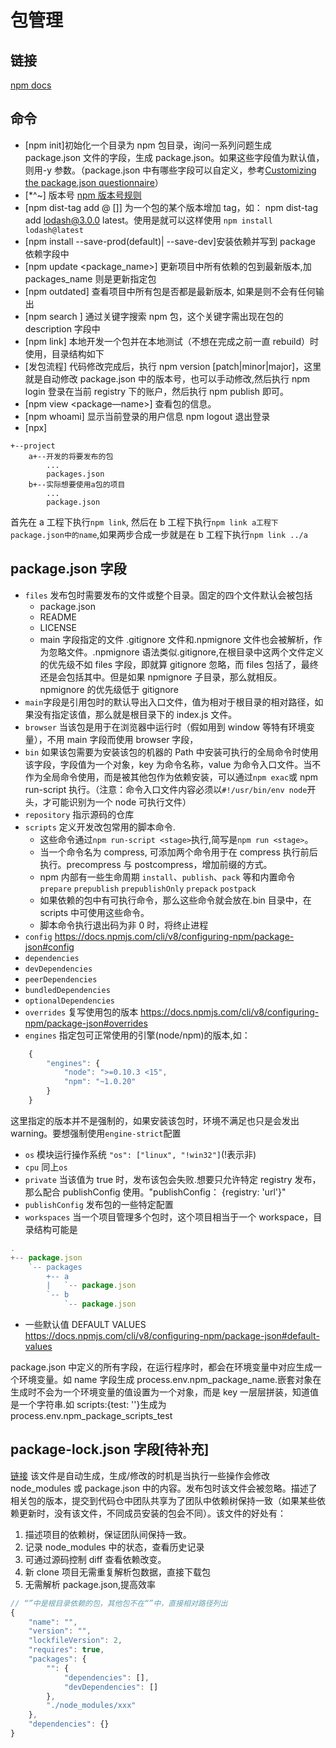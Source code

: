 # 包管理

## 链接

[npm docs](https://docs.npmjs.com/)

## 命令

-   [npm init]初始化一个目录为 npm 包目录，询问一系列问题生成 package.json 文件的字段，生成 package.json。如果这些字段值为默认值，则用-y 参数。（package.json 中有哪些字段可以自定义，参考[Customizing the package.json questionnaire](https://docs.npmjs.com/creating-a-package-json-file#customizing-the-packagejson-questionnaire)）
-   [*^~] 版本号 [npm 版本号规则](https://semver.npmjs.com/)
-   [npm dist-tag add <package-name>@<version> [<tag>]] 为一个包的某个版本增加 tag，如： npm dist-tag add lodash@3.0.0 latest。使用是就可以这样使用 `npm install lodash@latest`
-   [npm install <package-name> --save-prod(default)| --save-dev]安装依赖并写到 package 依赖字段中
-   [npm update <package_name>] 更新项目中所有依赖的包到最新版本,加 packages_name 则是更新指定包
-   [npm outdated] 查看项目中所有包是否都是最新版本, 如果是则不会有任何输出
-   [npm search <terms>] 通过关键字搜索 npm 包，这个关键字需出现在包的 description 字段中
-   [npm link] 本地开发一个包并在本地测试（不想在完成之前一直 rebuild）时使用，目录结构如下
-   [发包流程] 代码修改完成后，执行 npm version [patch|minor|major]，这里就是自动修改 package.json 中的版本号，也可以手动修改,然后执行 npm login 登录在当前 registry 下的账户，然后执行 npm publish 即可。
-   [npm view <package—name>] 查看包的信息。
-   [npm whoami] 显示当前登录的用户信息 npm logout 退出登录
-   [npx]

```
+--project
    a+--开发的将要发布的包
        ...
        packages.json
    b+--实际想要使用a包的项目
        ...
        package.json
```

首先在 a 工程下执行`npm link`, 然后在 b 工程下执行`npm link a工程下package.json中的name`,如果两步合成一步就是在 b 工程下执行`npm link ../a`

## package.json 字段

-   `files` 发布包时需要发布的文件或整个目录。固定的四个文件默认会被包括
    -   package.json
    -   README
    -   LICENSE
    -   main 字段指定的文件
        .gitignore 文件和.npmignore 文件也会被解析，作为忽略文件。.npmignore 语法类似.gitignore,在根目录中这两个文件定义的优先级不如 files 字段，即就算 gitignore 忽略，而 files 包括了，最终还是会包括其中。但是如果 npmignore 子目录，那么就相反。npmignore 的优先级低于 gitignore
-   `main`字段是引用包时的默认导出入口文件，值为相对于根目录的相对路径，如果没有指定该值，那么就是根目录下的 index.js 文件。
-   `browser` 当该包是用于在浏览器中运行时（假如用到 window 等特有环境变量），不用 main 字段而使用 browser 字段，
-   `bin` 如果该包需要为安装该包的机器的 Path 中安装可执行的全局命令时使用该字段，字段值为一个对象，key 为命令名称，value 为命令入口文件。当不作为全局命令使用，而是被其他包作为依赖安装，可以通过`npm exac`或 npm run-script 执行。（注意：命令入口文件内容必须以`#!/usr/bin/env node`开头，才可能识别为一个 node 可执行文件）
-   `repository` 指示源码的仓库
-   `scripts` 定义开发改包常用的脚本命令.
    -   这些命令通过`npm run-script <stage>`执行,简写是`npm run <stage>`。
    -   当一个命令名为 compress, 可添加两个命令用于在 compress 执行前后执行。precompress 与 postcompress，增加前缀的方式。
    -   npm 内部有一些生命周期 `install`、`publish`、`pack` 等和内置命令`prepare` `prepublish` `prepublishOnly` `prepack` `postpack`
    -   如果依赖的包中有可执行命令，那么这些命令就会放在.bin 目录中，在 scripts 中可使用这些命令。
    -   脚本命令执行退出码为非 0 时，将终止进程
-   `config` https://docs.npmjs.com/cli/v8/configuring-npm/package-json#config
-   `dependencies`
-   `devDependencies`
-   `peerDependencies`
-   `bundledDependencies`
-   `optionalDependencies`
-   `overrides` 复写使用包的版本 https://docs.npmjs.com/cli/v8/configuring-npm/package-json#overrides
-   `engines` 指定包可正常使用的引擎(node/npm)的版本,如：

```js
    {
        "engines": {
            "node": ">=0.10.3 <15",
            "npm": "~1.0.20"
        }
    }
```

这里指定的版本并不是强制的，如果安装该包时，环境不满足也只是会发出 warning。要想强制使用`engine-strict`配置

-   `os` 模块运行操作系统 `"os": ["linux", "!win32"]`(!表示非)
-   `cpu` 同上`os`
-   `private` 当该值为 true 时，发布该包会失败.想要只允许特定 registry 发布，那么配合 publishConfig 使用。"publishConfig： {registry: 'url'}"
-   `publishConfig` 发布包的一些特定配置
-   `workspaces` 当一个项目管理多个包时，这个项目相当于一个 workspace，目录结构可能是

```js
.
+-- package.json
    `-- packages
        +-- a
        |   `-- package.json
        `-- b
            `-- package.json
```

-   一些默认值 DEFAULT VALUES https://docs.npmjs.com/cli/v8/configuring-npm/package-json#default-values

package.json 中定义的所有字段，在运行程序时，都会在环境变量中对应生成一个环境变量。如 name 字段生成 process.env.npm_package_name.嵌套对象在生成时不会为一个环境变量的值设置为一个对象，而是 key 一层层拼装，知道值是一个字符串.如 scripts:{test: ''}生成为 process.env.npm_package_scripts_test

## package-lock.json 字段[待补充]

[链接](https://docs.npmjs.com/cli/v8/configuring-npm/package-lock-json)
该文件是自动生成，生成/修改的时机是当执行一些操作会修改 node_modules 或 package.json 中的内容。发布包时该文件会被忽略。描述了相关包的版本，提交到代码仓中团队共享为了团队中依赖树保持一致（如果某些依赖更新时，没有该文件，不同成员安装的包会不同）。该文件的好处有：

1. 描述项目的依赖树，保证团队间保持一致。
2. 记录 node_modules 中的状态，查看历史记录
3. 可通过源码控制 diff 查看依赖改变。
4. 新 clone 项目无需重复解析包数据，直接下载包
5. 无需解析 package.json,提高效率

```js
// “”中是根目录依赖的包，其他包不在“”中，直接相对路径列出
{
    "name": "",
    "version": "",
    "lockfileVersion": 2,
    "requires": true,
    "packages": {
        "": {
            "dependencies": [],
            "devDependencies": []
        },
        "./node_modules/xxx"
    },
    "dependencies": {}
}
```
